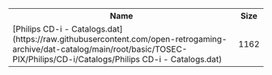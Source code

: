 <table>
<tr><th>Name</th><th>Size</th></tr>
<tr><td>[Philips CD-i - Catalogs.dat](https://raw.githubusercontent.com/open-retrogaming-archive/dat-catalog/main/root/basic/TOSEC-PIX/Philips/CD-i/Catalogs/Philips CD-i - Catalogs.dat)</td><td>1162</td></tr>
</table>
